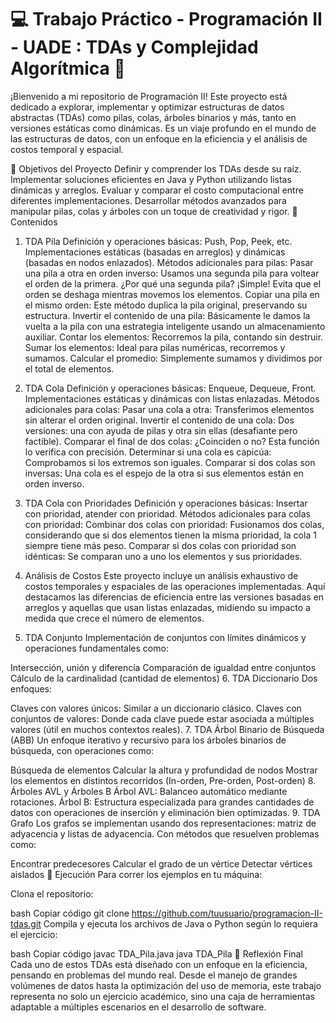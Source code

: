 # 💻 Trabajo Práctico - Programación II - UADE : TDAs y Complejidad Algorítmica 🚀
¡Bienvenido a mi repositorio de Programación II! Este proyecto está dedicado a explorar, implementar y optimizar estructuras de datos abstractas (TDAs) como pilas, colas, árboles binarios y más, tanto en versiones estáticas como dinámicas. Es un viaje profundo en el mundo de las estructuras de datos, con un enfoque en la eficiencia y el análisis de costos temporal y espacial.

🎯 Objetivos del Proyecto
Definir y comprender los TDAs desde su raíz.
Implementar soluciones eficientes en Java y Python utilizando listas dinámicas y arreglos.
Evaluar y comparar el costo computacional entre diferentes implementaciones.
Desarrollar métodos avanzados para manipular pilas, colas y árboles con un toque de creatividad y rigor.
📜 Contenidos
1. TDA Pila
Definición y operaciones básicas: Push, Pop, Peek, etc.
Implementaciones estáticas (basadas en arreglos) y dinámicas (basadas en nodos enlazados).
Métodos adicionales para pilas:
Pasar una pila a otra en orden inverso: Usamos una segunda pila para voltear el orden de la primera. ¿Por qué una segunda pila? ¡Simple! Evita que el orden se deshaga mientras movemos los elementos.
Copiar una pila en el mismo orden: Este método duplica la pila original, preservando su estructura.
Invertir el contenido de una pila: Básicamente le damos la vuelta a la pila con una estrategia inteligente usando un almacenamiento auxiliar.
Contar los elementos: Recorremos la pila, contando sin destruir.
Sumar los elementos: Ideal para pilas numéricas, recorremos y sumamos.
Calcular el promedio: Simplemente sumamos y dividimos por el total de elementos.
2. TDA Cola
Definición y operaciones básicas: Enqueue, Dequeue, Front.
Implementaciones estáticas y dinámicas con listas enlazadas.
Métodos adicionales para colas:
Pasar una cola a otra: Transferimos elementos sin alterar el orden original.
Invertir el contenido de una cola: Dos versiones: una con ayuda de pilas y otra sin ellas (desafiante pero factible).
Comparar el final de dos colas: ¿Coinciden o no? Esta función lo verifica con precisión.
Determinar si una cola es capicúa: Comprobamos si los extremos son iguales.
Comparar si dos colas son inversas: Una cola es el espejo de la otra si sus elementos están en orden inverso.
3. TDA Cola con Prioridades
Definición y operaciones básicas: Insertar con prioridad, atender con prioridad.
Métodos adicionales para colas con prioridad:
Combinar dos colas con prioridad: Fusionamos dos colas, considerando que si dos elementos tienen la misma prioridad, la cola 1 siempre tiene más peso.
Comparar si dos colas con prioridad son idénticas: Se comparan uno a uno los elementos y sus prioridades.
4. Análisis de Costos
Este proyecto incluye un análisis exhaustivo de costos temporales y espaciales de las operaciones implementadas. Aquí destacamos las diferencias de eficiencia entre las versiones basadas en arreglos y aquellas que usan listas enlazadas, midiendo su impacto a medida que crece el número de elementos.

5. TDA Conjunto
Implementación de conjuntos con límites dinámicos y operaciones fundamentales como:

Intersección, unión y diferencia
Comparación de igualdad entre conjuntos
Cálculo de la cardinalidad (cantidad de elementos)
6. TDA Diccionario
Dos enfoques:

Claves con valores únicos: Similar a un diccionario clásico.
Claves con conjuntos de valores: Donde cada clave puede estar asociada a múltiples valores (útil en muchos contextos reales).
7. TDA Árbol Binario de Búsqueda (ABB)
Un enfoque iterativo y recursivo para los árboles binarios de búsqueda, con operaciones como:

Búsqueda de elementos
Calcular la altura y profundidad de nodos
Mostrar los elementos en distintos recorridos (In-orden, Pre-orden, Post-orden)
8. Árboles AVL y Árboles B
Árbol AVL: Balanceo automático mediante rotaciones.
Árbol B: Estructura especializada para grandes cantidades de datos con operaciones de inserción y eliminación bien optimizadas.
9. TDA Grafo
Los grafos se implementan usando dos representaciones: matriz de adyacencia y listas de adyacencia. Con métodos que resuelven problemas como:

Encontrar predecesores
Calcular el grado de un vértice
Detectar vértices aislados
🚀 Ejecución
Para correr los ejemplos en tu máquina:

Clona el repositorio:

bash
Copiar código
git clone https://github.com/tuusuario/programacion-II-tdas.git
Compila y ejecuta los archivos de Java o Python según lo requiera el ejercicio:

bash
Copiar código
javac TDA_Pila.java
java TDA_Pila
🧠 Reflexión Final
Cada uno de estos TDAs está diseñado con un enfoque en la eficiencia, pensando en problemas del mundo real. Desde el manejo de grandes volúmenes de datos hasta la optimización del uso de memoria, este trabajo representa no solo un ejercicio académico, sino una caja de herramientas adaptable a múltiples escenarios en el desarrollo de software.
